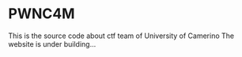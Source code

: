 # PWNC4M
This is the source code about ctf team of University of Camerino 
The website is under building...